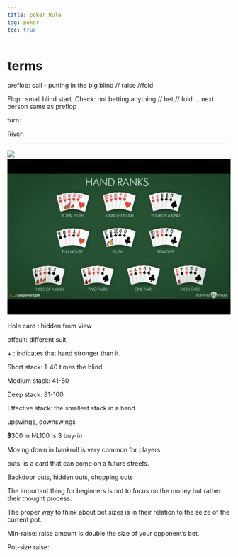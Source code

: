 ```yaml
---
title: poker Rule
tag: poker
toc: true
---
```


# terms

preflop: call - putting in the big blind // raise //fold

Flop : small blind start. Check: not betting anything // bet // fold … next person same as preflop

turn: 

River:  

---

<img src="/assets/images/Screen Shot 2021-05-15 at 11.51.56 AM">

<img src="/assets/images/IMG_0364.PNG">

Hole card : hidden from view

offsuit: different suit

\+ : indicates that hand stronger than it.

Short stack: 1-40 times the blind

Medium stack: 41-80

Deep stack: 81-100

Effective stack: the smallest stack in a hand

upswings, downswings 

💲300 in NL100 is 3 buy-in

Moving down in bankroll is very common for players



outs: is a card that can come on a future streets.



Backdoor outs, hidden outs, chopping outs



The important thing for beginners is not to focus on the money but rather their thought process.



The proper way to think about bet sizes is in their relation to the seize of the current pot.



Min-raise: raise amount is double the size of your opponent’s bet.

Pot-size raise: 

